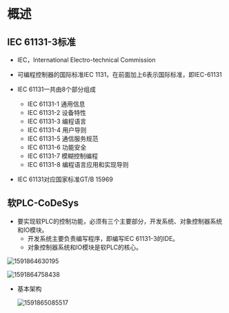 # 概述

## IEC 61131-3标准

* IEC，International Electro-technical Commission
* 可编程控制器的国际标准IEC 1131，在前面加上6表示国际标准，即IEC-61131



* IEC 61131一共由8个部分组成
  * IEC 61131-1 通用信息
  * IEC 61131-2 设备特性
  * IEC 61131-3 编程语言
  * IEC 61131-4 用户导则
  * IEC 61131-5 通信服务规范
  * IEC 61131-6 功能安全
  * IEC 61131-7 模糊控制编程
  * IEC 61131-8 编程语言应用和实现导则



* IEC 61131对应国家标准GT/B 15969



## 软PLC-CoDeSys

* 要实现软PLC的控制功能，必须有三个主要部分，开发系统、对象控制器系统和IO模块。
  * 开发系统主要负责编写程序，即编写IEC 61131-3的IDE。
  * 对象控制器系统和IO模块是软PLC的核心。

![1591864630195](C:\Users\Giggy\AppData\Roaming\Typora\typora-user-images\1591864630195.png)



![1591864758438](C:\Users\Giggy\AppData\Roaming\Typora\typora-user-images\1591864758438.png)



* 基本架构

  ![1591865085517](C:\Users\Giggy\AppData\Roaming\Typora\typora-user-images\1591865085517.png)



